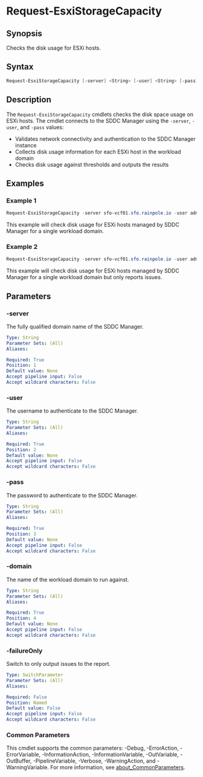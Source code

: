 # Request-EsxiStorageCapacity

## Synopsis

Checks the disk usage for ESXi hosts.

## Syntax

```powershell
Request-EsxiStorageCapacity [-server] <String> [-user] <String> [-pass] <String> [-domain] <String> [-failureOnly] [<CommonParameters>]
```

## Description

The `Request-EsxiStorageCapacity` cmdlets checks the disk space usage on ESXi hosts.
The cmdlet connects to the SDDC Manager using the `-server`, `-user`, and `-pass` values:

- Validates network connectivity and authentication to the SDDC Manager instance
- Collects disk usage information for each ESXi host in the workload domain
- Checks disk usage against thresholds and outputs the results

## Examples

### Example 1

```powershell
Request-EsxiStorageCapacity -server sfo-vcf01.sfo.rainpole.io -user admin@local -pass VMw@re1!VMw@re1! -domain sfo-w01
```

This example will check disk usage for ESXi hosts managed by SDDC Manager for a single workload domain.

### Example 2

```powershell
Request-EsxiStorageCapacity -server sfo-vcf01.sfo.rainpole.io -user admin@local -pass VMw@re1!VMw@re1! -domain sfo-w01 -failureOnly
```

This example will check disk usage for ESXi hosts managed by SDDC Manager for a single workload domain but only reports issues.

## Parameters

### -server

The fully qualified domain name of the SDDC Manager.

```yaml
Type: String
Parameter Sets: (All)
Aliases:

Required: True
Position: 1
Default value: None
Accept pipeline input: False
Accept wildcard characters: False
```

### -user

The username to authenticate to the SDDC Manager.

```yaml
Type: String
Parameter Sets: (All)
Aliases:

Required: True
Position: 2
Default value: None
Accept pipeline input: False
Accept wildcard characters: False
```

### -pass

The password to authenticate to the SDDC Manager.

```yaml
Type: String
Parameter Sets: (All)
Aliases:

Required: True
Position: 3
Default value: None
Accept pipeline input: False
Accept wildcard characters: False
```

### -domain

The name of the workload domain to run against.

```yaml
Type: String
Parameter Sets: (All)
Aliases:

Required: True
Position: 4
Default value: None
Accept pipeline input: False
Accept wildcard characters: False
```

### -failureOnly

Switch to only output issues to the report.

```yaml
Type: SwitchParameter
Parameter Sets: (All)
Aliases:

Required: False
Position: Named
Default value: False
Accept pipeline input: False
Accept wildcard characters: False
```

### Common Parameters

This cmdlet supports the common parameters: -Debug, -ErrorAction, -ErrorVariable, -InformationAction, -InformationVariable, -OutVariable, -OutBuffer, -PipelineVariable, -Verbose, -WarningAction, and -WarningVariable. For more information, see [about_CommonParameters](http://go.microsoft.com/fwlink/?LinkID=113216).
